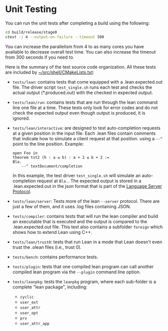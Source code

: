 # Unit Testing

You can run the unit tests after completing a build using the following:

```bash
cd build/release/stage0
ctest -j 4 --output-on-failure --timeout 300
```

You can increase the parallelism from 4 to as many cores you have
available to decrease overall test time.  You can also increase the timeout
from 300 seconds if you need to.

Here is the summary of the test source code organization.
All these tests are included by [~/src/shell/CMakeLists.txt](https://github.com/leanprover/lean4/blob/master/src/shell/CMakeLists.txt):

- `tests/lean`: contains tests that come equipped with a
  .lean.expected.out file. The driver script `test_single.sh` runs
  each test and checks the actual output (*.produced.out) with the
  checked in expected output.

- `tests/lean/run`: contains tests that are run through the lean
  command line one file at a time. These tests only look for error
  codes and do not check the expected output even though output is
  produced, it is ignored.

- `tests/lean/interactive`: are designed to test auto-completion
  requests at a given position in the input file. Each .lean files
  contain comments that indicate how to simulate a client request at
  that position. using a `--^` point to the line position. Example:
    ```lean
    open Foo in
    theorem tst2 (h : a ≤ b) : a + 2 ≤ b + 2 :=
    Bla.
        --^ textDocument/completion
    ```
    In this example, the test driver `test_single.sh` will simulate an
    auto-completion request at `Bla.`. The expected output is stored in
    a .lean.expected.out in the json format that is part of the
    [Language Server
    Protocol](https://microsoft.github.io/language-server-protocol/).

- `tests/lean/server`: Tests more of the lean `--server` protocol.
  There are just a few of them, and it uses .log files containing
  JSON.

- `tests/compiler`: contains tests that will run the lean compiler and
  build an executable that is executed and the output is compared to
  the .lean.expected.out file. This test also contains a subfolder
  `foreign` which shows how to extend Lean using C++.

- `tests/lean/trust0`: tests that run Lean in a mode that Lean doesn't
  even trust the .olean files (i.e., trust 0).

- `tests/bench`: contains performance tests.

- `tests/plugin`: tests that one compiled lean program can call
  another compiled lean program via the `--plugin` command line
  option.

- `tests/leanpkg`: tests the `leanpkg` program, where each sub-folder
  is a complete "lean package", including:
    - `cyclic`
    - `user_ext`
    - `user_attr`
    - `user_opt`
    - `prv`
    - `user_attr_app`
